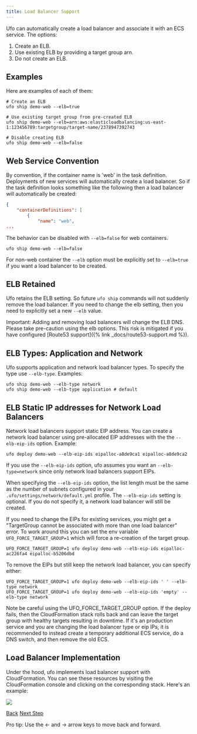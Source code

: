 ```yaml
---
title: Load Balancer Support
---
```


Ufo can automatically create a load balancer and associate it with an ECS service.  The options:

1. Create an ELB.
2. Use existing ELB by providing a target group arn.
3. Do not create an ELB.

## Examples

Here are examples of each of them:

    # Create an ELB
    ufo ship demo-web --elb=true

    # Use existing target group from pre-created ELB
    ufo ship demo-web --elb=arn:aws:elasticloadbalancing:us-east-1:123456789:targetgroup/target-name/2378947392743

    # Disable creating ELB
    ufo ship demo-web --elb=false

## Web Service Convention

By convention, if the container name is 'web' in the task definition. Deployments of new services will automatically create a load balancer.  So if the task definition looks something like the following then a load balancer will automatically be created:

```json
{
    "containerDefinitions": [
        {
            "name": "web",
...
```

The behavior can be disabled with `--elb=false` for web containers.

    ufo ship demo-web --elb=false

For non-web container the `--elb` option must be explicitly set to `--elb=true` if you want a load balancer to be created.

## ELB Retained

Ufo retains the ELB setting.  So future `ufo ship` commands will not suddenly remove the load balancer.  If you need to change the elb setting, then you need to explicitly set a new `--elb` value.

Important: Adding and removing load balancers will change the ELB DNS.  Please take pre-caution using the elb options.  This risk is mitigated if you have configured [Route53 support]({% link _docs/route53-support.md %}).

## ELB Types: Application and Network

Ufo supports application and network load balancer types.  To specify the type use `--elb-type`.  Examples:

    ufo ship demo-web --elb-type network
    ufo ship demo-web --elb-type application # default

## ELB Static IP addresses for Network Load Balancers

Network load balancers support static EIP address. You can create a network load balancer using pre-allocated EIP addresses with the the `--elb-eip-ids` option. Example:

    ufo deploy demo-web --elb-eip-ids eipalloc-a8de9ca1 eipalloc-a8de9ca2

If you use the `--elb-eip-ids` option, ufo assumes you want an `--elb-type=network` since only network load balancers support EIPs.

When specifying the `--elb-eip-ids` option, the list length must be the same as the number of subnets configured in your `.ufo/settings/network/default.yml` profile.  The `--elb-eip-ids` setting is optional. If you do not specify it, a network load balancer will still be created.

If you need to change the EIPs for existing services, you might get a "TargetGroup cannot be associated with more than one load balancer" error. To work around this you can set the env variable `UFO_FORCE_TARGET_GROUP=1` which will force a re-creation of the target group.

    UFO_FORCE_TARGET_GROUP=1 ufo deploy demo-web --elb-eip-ids eipalloc-ac226fa4 eipalloc-b5206dbd

To remove the EIPs but still keep the network load balancer, you can specify either:

    UFO_FORCE_TARGET_GROUP=1 ufo deploy demo-web --elb-eip-ids ' ' --elb-type network
    UFO_FORCE_TARGET_GROUP=1 ufo deploy demo-web --elb-eip-ids 'empty' --elb-type network

Note be careful using the UFO_FORCE_TARGET_GROUP option. If the deploy fails, then the CloudFormation stack rolls back and can leave the target group with healthy targets resulting in downtime. If it's an production service and you are changing the load balancer type or eip IPs, it is recommended to instead create a temporary additional ECS service, do a DNS switch, and then remove the old ECS.

## Load Balancer Implementation

Under the hood, ufo implements load balancer support with CloudFormation. You can see these resources by visiting the CloudFormation console and clicking on the corresponding stack.  Here's an example:

<img src="/img/docs/cloudformation-resources.png" class="doc-photo" />

<a id="prev" class="btn btn-basic" href="{% link _docs/ufo-current.md %}">Back</a>
<a id="next" class="btn btn-primary" href="{% link _docs/security-groups.md %}">Next Step</a>
<p class="keyboard-tip">Pro tip: Use the <- and -> arrow keys to move back and forward.</p>
